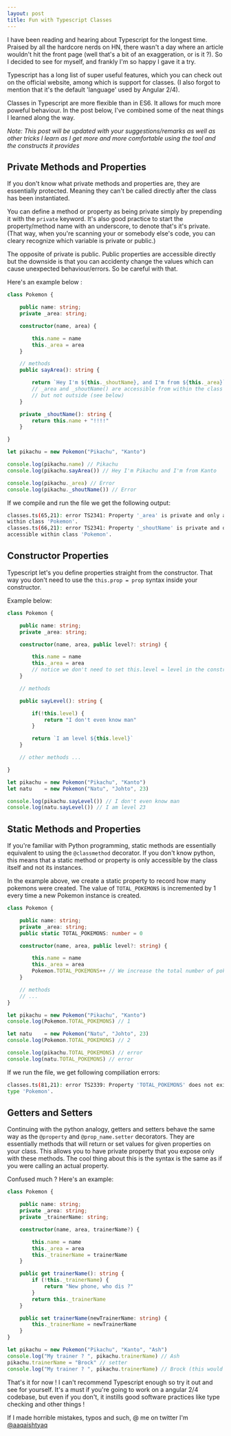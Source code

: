 ```yaml
---
layout: post
title: Fun with Typescript Classes
---
```


I have been reading and hearing about Typescript for the longest time. Praised
by all the hardcore nerds on HN, there wasn't a day where an article wouldn't
hit the front page (well that's a bit of an exaggeration, or is it ?). So I
decided to see for myself, and frankly I'm so happy I gave it a try.

Typescript has a long list of super useful features, which you can check out on
the official website, among which is support for classes. (I also forgot to
mention that it's the default 'language' used by Angular 2/4).

Classes in Typescript are more flexible than in ES6. It allows for much more
poweful behaviour. In the post below, I've combined some of the neat things I
learned along the way.

_Note: This post will be updated with your suggestions/remarks as well as other
tricks I learn as I get more and more comfortable using the tool and the
constructs it provides_

## Private Methods and Properties

If you don't know what private methods and properties are, they are essentially
protected. Meaning they can't be called directly after the class has been
instantiated.

You can define a method or property as being private simply by
prepending it with the `private` keyword. It's also good practice to start the
property/method name with an underscore, to denote that's it's private. (That
way, when you're scanning your or somebody else's code, you can cleary recognize
which variable is private or public.)

The opposite of private is public. Public properties are accessible directly but
the downside is that you can accidenty change the values which can cause
unexpected behaviour/errors. So be careful with that.

Here's an example below :

```typescript
class Pokemon {

    public name: string;
    private _area: string;

    constructor(name, area) {

        this.name = name
        this._area = area
    }

    // methods
    public sayArea(): string {

        return `Hey I'm ${this._shoutName}, and I'm from ${this._area}`
        // _area and _shoutName() are accessible from within the class
        // but not outside (see below)
    }

    private _shoutName(): string {
        return this.name + "!!!!"
    }

}

let pikachu = new Pokemon("Pikachu", "Kanto")

console.log(pikachu.name) // Pikachu
console.log(pikachu.sayArea()) // Hey I'm Pikachu and I'm from Kanto

console.log(pikachu._area) // Error
console.log(pikachu._shoutName()) // Error
```

If we compile and run the file we get the following output:

```bash
classes.ts(65,21): error TS2341: Property '_area' is private and only accessible
within class 'Pokemon'.
classes.ts(66,21): error TS2341: Property '_shoutName' is private and only
accessible within class 'Pokemon'.
```

## Constructor Properties

Typescript let's you define properties straight from the constructor. That way
you don't need to use the `this.prop = prop` syntax inside your constructor.

Example below:

```typescript
class Pokemon {

    public name: string;
    private _area: string;

    constructor(name, area, public level?: string) {

        this.name = name
        this._area = area
        // notice we don't need to set this.level = level in the constructor
    }

    // methods

    public sayLevel(): string {

        if(!this.level) {
            return "I don't even know man"
        }

        return `I am level ${this.level}`
    }

    // other methods ...

}

let pikachu = new Pokemon("Pikachu", "Kanto")
let natu    = new Pokemon("Natu", "Johto", 23)

console.log(pikachu.sayLevel()) // I don't even know man
console.log(natu.sayLevel()) // I am level 23
```

## Static Methods and Properties

If you're familiar with Python programming, static methods are essentially
equivalent to using the `@classmethod` decorator. If you don't know python, this
means that a static method or property is only accessible by the class itself
and not its instances.

In the example above, we create a static property to record how many pokemons
were created. The value of `TOTAL_POKEMONS` is incremented by 1 every time a new
Pokemon instance is created.

```typescript
class Pokemon {

    public name: string;
    private _area: string;
    public static TOTAL_POKEMONS: number = 0

    constructor(name, area, public level?: string) {

        this.name = name
        this._area = area
        Pokemon.TOTAL_POKEMONS++ // We increase the total number of pokemon each time a new pokemon is created
    }

    // methods
    // ...
}

let pikachu = new Pokemon("Pikachu", "Kanto")
console.log(Pokemon.TOTAL_POKEMONS) // 1

let natu    = new Pokemon("Natu", "Johto", 23)
console.log(Pokemon.TOTAL_POKEMONS) // 2

console.log(pikachu.TOTAL_POKEMONS) // error
console.log(natu.TOTAL_POKEMONS) // error
```

If we run the file, we get following compiliation errors:

```bash
classes.ts(81,21): error TS2339: Property 'TOTAL_POKEMONS' does not exist on
type 'Pokemon'.
```

## Getters and Setters

Continuing with the python analogy, getters and setters behave the same way as
the `@property` and `@prop_name.setter` decorators. They are essentially methods
that will return or set values for given properties on your class. This allows
you to have private property that you expose only with these methods. The cool
thing about this is the syntax is the same as if you were calling an actual
property.

Confused much ? Here's an example:

```typescript
class Pokemon {

    public name: string;
    private _area: string;
    private _trainerName: string;

    constructor(name, area, trainerName?) {

        this.name = name
        this._area = area
        this._trainerName = trainerName
    }

    public get trainerName(): string {
        if (!this._trainerName) {
            return "New phone, who dis ?"
        }
        return this._trainerName
    }

    public set trainerName(newTrainerName: string) {
        this._trainerName = newTrainerName
    }
}

let pikachu = new Pokemon("Pikachu", "Kanto", "Ash")
console.log("My trainer ? ", pikachu.trainerName) // Ash
pikachu.trainerName = "Brock" // setter
console.log("My trainer ? ", pikachu.trainerName) // Brock (this would never happen but let's just pretend)
```
That's it for now ! I can't recommend Typescript enough so try it out and see
for yourself. It's a must if you're going to work on a angular 2/4 codebase, but
even if you don't, it instills good software practices like type checking and
other things !

If I made horrible mistakes, typos and such, @ me on twitter I'm
[@aaqaishtyaq](https://twitter.com/aaqaishtyaq)
